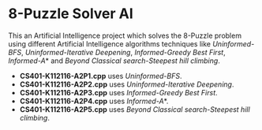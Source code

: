 # 8-Puzzle Solver AI
This an Artificial Intelligence project which solves the 8-Puzzle problem using different Artificial Intelligence algorithms techniques like *Uninformed-BFS*, *Uninformed-Iterative Deepening*, *Informed-Greedy Best First*, *Informed-A** and *Beyond Classical search-Steepest hill climbing*.
 
- **CS401-K112116-A2P1.cpp** uses *Uninformed-BFS*.
- **CS401-K112116-A2P2.cpp** uses *Uninformed-Iterative Deepening*.
- **CS401-K112116-A2P3.cpp** uses *Informed-Greedy Best First*.
- **CS401-K112116-A2P4.cpp** uses *Informed-A**.
- **CS401-K112116-A2P5.cpp** uses *Beyond Classical search-Steepest hill climbing*.

